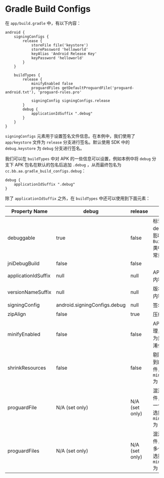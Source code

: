 # Gradle Build Configs

在 `app/build.gradle` 中，有以下内容：

```
android {
    signingConfigs {
        release {
            storeFile file('keystore')
            storePassword 'helloworld'
            keyAlias 'Android Release Key'
            keyPassword 'helloworld'
        }
    }

    buildTypes {
        release {
            minifyEnabled false
            proguardFiles getDefaultProguardFile('proguard-android.txt'), 'proguard-rules.pro'

            signingConfig signingConfigs.release
        }
        debug {
            applicationIdSuffix ".debug"
        }
    }
}
```

`signingConfigs` 元素用于设置签名文件信息。在本例中，我们使用了 `app/keystore` 文件为 `release` 分支进行签名。默认使用 SDK 中的 `debug.keystore` 为 `debug` 分支进行签名。

我们可以在 `buildTypes` 中对 APK 的一些信息可以设置，例如本例中将 `debug` 分支下 APK 包名在默认的包名后追加 `.debug` ，从而最终包名为 `cc.bb.aa.gradle_build_configs.debug`：

```
debug {
    applicationIdSuffix ".debug"
}
```

除了 `applicationIdSuffix` 之外，在 `buildTypes` 中还可以使用到下面元素：

Property Name|debug|release|说明
--|--|--|--
debuggable|true|false|标记是否为 debug 类型，影响 `BuildConfig` 类中的 `DEBUG`常量的值
jniDebugBuild|false|false|
applicationIdSuffix|null|null| APK 包名追加内容
versionNameSuffix|null|null|版本名称追加内容
signingConfig|android.signingConfigs.debug|null|签名信息
zipAlign|false|true|压缩对齐
minifyEnabled|false|false| APK 最小化处理，主要作用为是否开启混淆代码
shrinkResources|false|false|剔除没有使用到的资源文件，需要 `minifyEnabled` 为 `true`
proguardFile|N/A (set only)|N/A (set only)|混淆配置文件，一次选择一个，可多次选择，需要 `minifyEnabled` 为 `true`
proguardFiles|N/A (set only)|N/A (set only)|混淆配置文件，一次可选多个，可多次选择，需要 `minifyEnabled` 为 `true`